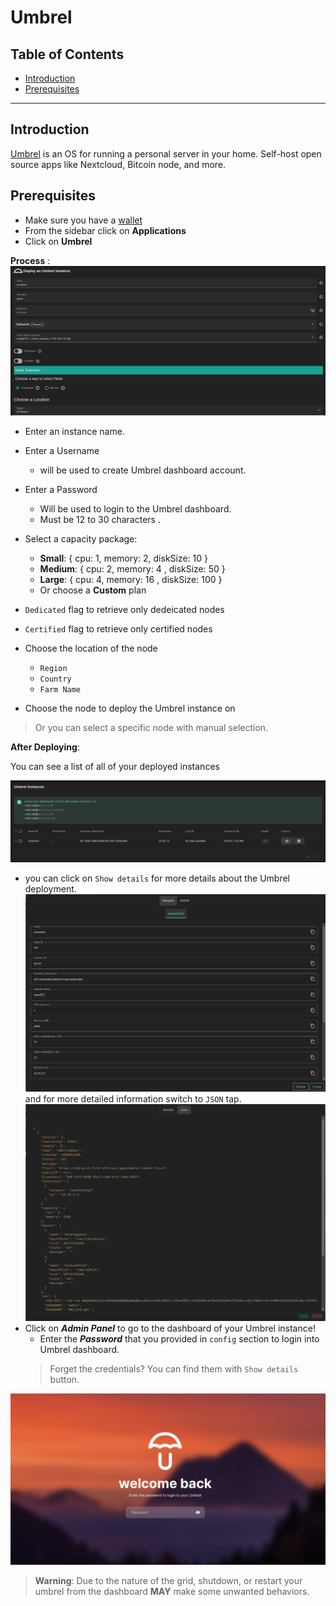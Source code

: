 <h1> Umbrel </h1>

<h2>Table of Contents</h2>

- [Introduction](#introduction)
- [Prerequisites](#prerequisites)

***

## Introduction

[Umbrel](https://umbrel.com/) is an OS for running a personal server in your home. Self-host open source apps like Nextcloud, Bitcoin node, and more.

## Prerequisites

- Make sure you have a [wallet](../wallet_connector.md)
- From the sidebar click on **Applications**
- Click on **Umbrel**
  
**Process** :
![Config](./img/solutions_umbrel.png)

- Enter an instance name.
- Enter a Username
  - will be used to create Umbrel dashboard account.
- Enter a Password
  - Will be used to login to the Umbrel dashboard.
  - Must be 12 to 30 characters .
- Select a capacity package:
  - **Small**: { cpu: 1, memory: 2, diskSize: 10 }
  - **Medium**: { cpu: 2, memory: 4 , diskSize: 50 }
  - **Large**: { cpu: 4, memory: 16 , diskSize: 100 }
  - Or choose a **Custom** plan

- `Dedicated` flag to retrieve only dedeicated nodes 
- `Certified` flag to retrieve only certified nodes 
- Choose the location of the node
   - `Region`
   - `Country`
   - `Farm Name`
- Choose the node to deploy the Umbrel instance on
> Or you can select a specific node with manual selection.

**After Deploying**:

You can see a list of all of your deployed instances

![ ](./img/umbrel2.png)

- you can click on `Show details` for more details about the Umbrel deployment.
    ![ ](./img/umbrel3.png)
    and for more detailed information switch to `JSON` tap.
    ![ ](./img/umbrel4.png)
- Click on ***Admin Panel*** to go to the dashboard of your Umbrel instance!
  - Enter the ***Password*** that you provided in `config` section to login into Umbrel dashboard.
  > Forget the credentials? You can find them with `Show details` button.

![ ](./img/umbrel5.png)

> **Warning**: Due to the nature of the grid, shutdown, or restart your umbrel from the dashboard **MAY** make some unwanted behaviors.
